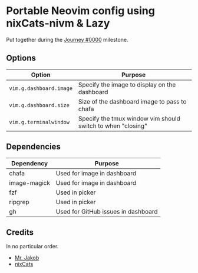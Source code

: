 # Portable Neovim config using nixCats-nivm & Lazy

Put together during the [Journey #0000](https://github.com/M3L6H/nixos/milestone/1) milestone.

## Options

| Option                  | Purpose                                                     |
| ----------------------- | ----------------------------------------------------------- |
| `vim.g.dashboard.image` | Specify the image to display on the dashboard               |
| `vim.g.dashboard.size`  | Size of the dashboard image to pass to chafa                |
| `vim.g.terminalwindow`  | Specify the tmux window vim should switch to when "closing" |

## Dependencies

| Dependency   | Purpose                             |
| ------------ | ----------------------------------- |
| chafa        | Used for image in dashboard         |
| image-magick | Used for image in dashboard         |
| fzf          | Used in picker                      |
| ripgrep      | Used in picker                      |
| gh           | Used for GitHub issues in dashboard |

## Credits

In no particular order.

- [Mr. Jakob](https://www.youtube.com/@MrJakob)
- [nixCats](https://nixcats.org)
